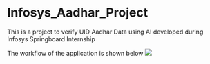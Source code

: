 # Infosys_Aadhar_Project
This is a project to verify UID Aadhar Data using AI developed during Infosys Springboard Internship

The workflow of the application is shown below
<image src="https://github.com/J-Rakesh-Naidu/AI-based_Fraud_Management_System/flowchart.jpeg">
